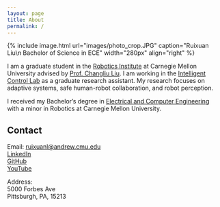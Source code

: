 ```yaml
---
layout: page
title: About
permalink: /
---
```


{% include image.html url="images/photo_crop.JPG" caption="Ruixuan Liu\n Bachelor of Science in ECE" width="280px" align="right" %}

I am a graduate student in the [Robotics Institute](https://www.ri.cmu.edu/) at Carnegie Mellon University advised by [Prof. Changliu Liu](https://www.ri.cmu.edu/ri-faculty/changliu-liu/). I am working in the [Intelligent Control Lab](https://www.ri.cmu.edu/robotics-groups/intelligent-control-lab/) as a graduate research assistant. My research focuses on adaptive systems, safe human-robot collaboration, and robot perception.

I received my Bachelor’s degree in [Electrical and Computer Engineering](https://www.ece.cmu.edu/) with a minor in Robotics at Carnegie Mellon University. 

## Contact
Email: [ruixuanl@andrew.cmu.edu](ruixuanl@andrew.cmu.edu)<br />
[LinkedIn](https://www.linkedin.com/in/ruixuan-wayne-liu-a71b50127/)<br />
[GitHub](https://github.com/waynekyrie)<br />
[YouTube](https://www.youtube.com/channel/UCrwpy4esMQ1haZRL3rVdmpw?view_as=subscriber)<br />

Address:<br />
5000 Forbes Ave<br />
Pittsburgh, PA, 15213

